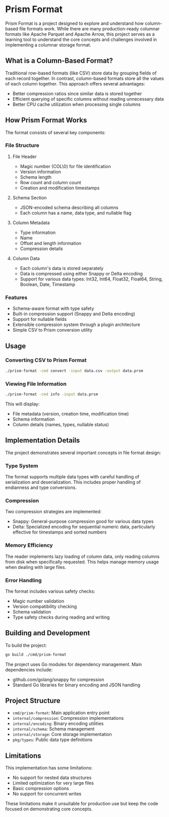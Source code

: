# Prism Format

Prism Format is a project designed to explore and understand how column-based file formats work. While there are many production-ready columnar formats like Apache Parquet and Apache Arrow, this project serves as a learning tool to understand the core concepts and challenges involved in implementing a columnar storage format.

## What is a Column-Based Format?

Traditional row-based formats (like CSV) store data by grouping fields of each record together. In contrast, column-based formats store all the values of each column together. This approach offers several advantages:

- Better compression ratios since similar data is stored together
- Efficient querying of specific columns without reading unnecessary data
- Better CPU cache utilization when processing single columns

## How Prism Format Works

The format consists of several key components:

### File Structure
1. File Header
   - Magic number (COL\0) for file identification
   - Version information
   - Schema length
   - Row count and column count
   - Creation and modification timestamps

2. Schema Section
   - JSON-encoded schema describing all columns
   - Each column has a name, data type, and nullable flag

3. Column Metadata
   - Type information
   - Name
   - Offset and length information
   - Compression details

4. Column Data
   - Each column's data is stored separately
   - Data is compressed using either Snappy or Delta encoding
   - Support for various data types: Int32, Int64, Float32, Float64, String, Boolean, Date, Timestamp

### Features

- Schema-aware format with type safety
- Built-in compression support (Snappy and Delta encoding)
- Support for nullable fields
- Extensible compression system through a plugin architecture
- Simple CSV to Prism conversion utility

## Usage

### Converting CSV to Prism Format

```bash
./prism-format -cmd convert -input data.csv -output data.prsm
```

### Viewing File Information

```bash
./prism-format -cmd info -input data.prsm
```

This will display:
- File metadata (version, creation time, modification time)
- Schema information
- Column details (names, types, nullable status)

## Implementation Details

The project demonstrates several important concepts in file format design:

### Type System
The format supports multiple data types with careful handling of serialization and deserialization. This includes proper handling of endianness and type conversions.

### Compression
Two compression strategies are implemented:
- Snappy: General-purpose compression good for various data types
- Delta: Specialized encoding for sequential numeric data, particularly effective for timestamps and sorted numbers

### Memory Efficiency
The reader implements lazy loading of column data, only reading columns from disk when specifically requested. This helps manage memory usage when dealing with large files.

### Error Handling
The format includes various safety checks:
- Magic number validation
- Version compatibility checking
- Schema validation
- Type safety checks during reading and writing

## Building and Development

To build the project:

```bash
go build ./cmd/prism-format
```

The project uses Go modules for dependency management. Main dependencies include:
- github.com/golang/snappy for compression
- Standard Go libraries for binary encoding and JSON handling

## Project Structure

- `cmd/prism-format`: Main application entry point
- `internal/compression`: Compression implementations
- `internal/encoding`: Binary encoding utilities
- `internal/schema`: Schema management
- `internal/storage`: Core storage implementation
- `pkg/types`: Public data type definitions

## Limitations

This implementation has some limitations:
- No support for nested data structures
- Limited optimization for very large files
- Basic compression options
- No support for concurrent writes

These limitations make it unsuitable for production use but keep the code focused on demonstrating core concepts.

